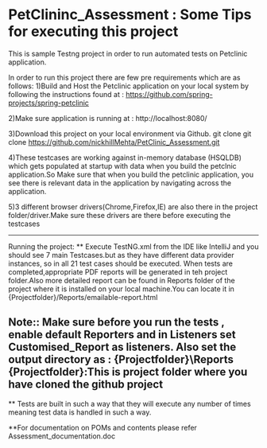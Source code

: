 # PetClininc_Assessment : Some Tips for executing this project
This is sample Testng project in order to run automated tests on Petclinic application.

In order to run this project there are few pre requirements which are as follows:
1)Build and Host the Petclinic application on your local system by following the instructions found at :
https://github.com/spring-projects/spring-petclinic

2)Make sure application is running at : http://localhost:8080/

3)Download this project on your local environment via Github.
git clone git clone https://github.com/nickhillMehta/PetClinic_Assessment.git

4)These testcases are working against in-memory database (HSQLDB) which gets populated at startup with data when you build the petclnic  application.So Make sure that when you build the petclinic application, you see there is relevant data in the application by navigating across the application.

5)3 different browser drivers(Chrome,Firefox,IE) are also there in the project folder/driver.Make sure these drivers are there before executing the testcases

----------------------------------------------------------------------------------------------------------------------------------------------
Running the project:
** Execute TestNG.xml from the IDE like IntelliJ and you should see 7 main Testcases.but as they have different data provider instances, so in all 21 test cases should be executed.
When tests are completed,appropriate PDF reports will be generated in teh project folder.Also more detailed report can be found in Reports folder of the project where it is installed on your local machine.You can locate it in  {Projectfolder}/Reports/emailable-report.html

Note:: Make sure before you run the tests , enable default Reporters and in Listeners set Customised_Report as listeners.
Also set the output directory as : {Projectfolder}\Reports
{Projectfolder}:This is project folder where you have cloned the github project
----------------------------------------------------------------------------------------------------------------------------------------------
** Tests are built in such a way that they will execute any number of times meaning test data is handled in such a way.

**For documentation on POMs and contents please refer Assessment_documentation.doc

